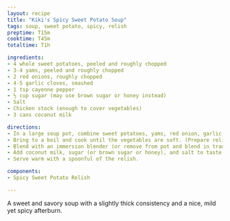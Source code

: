 ```yaml
---
layout: recipe
title: "Kiki's Spicy Sweet Potato Soup"
tags: soup, sweet potato, spicy, relish
preptime: T15m
cooktime: T45m
totaltime: T1h

ingredients:
- 4 whole sweet potatoes, peeled and roughly chopped
- 3-4 yams, peeled and roughly chopped
- 2 red onions, roughly chopped
- 4-5 garlic cloves, smashed
- 1 tsp cayenne pepper
- ½ cup sugar (may use brown sugar or honey instead)
- Salt
- Chicken stock (enough to cover vegetables)
- 3 cans coconut milk

directions:
- In a large soup pot, combine sweet potatoes, yams, red onion, garlic, and cayenne pepper. Add chicken stock, enough to cover the vegetables.
- Bring to a boil and cook until the vegetables are soft. (Prepare relish while vegetables are cooking, see below)
- Blend with an immersion blender (or remove from pot and blend in traditional blender) until smooth.
- Add coconut milk, sugar (or brown sugar or honey), and salt to taste. Mix well.
- Serve warm with a spoonful of the relish.

components:
- Spicy Sweet Potato Relish

---
```


A sweet and savory soup with a slightly thick consistency and a nice, mild yet spicy afterburn.
